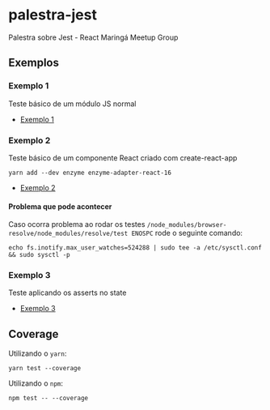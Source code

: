 # palestra-jest
Palestra sobre Jest - React Maringá Meetup Group

## Exemplos

### Exemplo 1

Teste básico de um módulo JS normal

- [Exemplo 1](./exemplo-01/)

### Exemplo 2

Teste básico de um componente React criado com create-react-app

```
yarn add --dev enzyme enzyme-adapter-react-16
```

- [Exemplo 2](./exemplo-02/)

#### Problema que pode acontecer

Caso ocorra problema ao rodar os testes `/node_modules/browser-resolve/node_modules/resolve/test ENOSPC` rode o seguinte comando:

```
echo fs.inotify.max_user_watches=524288 | sudo tee -a /etc/sysctl.conf && sudo sysctl -p
```

### Exemplo 3

Teste aplicando os asserts no state

- [Exemplo 3](./exemplo-03/)


## Coverage

Utilizando o `yarn`:

```
yarn test --coverage
```

Utilizando o `npm`:

```
npm test -- --coverage
```
